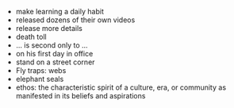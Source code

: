 * make learning a daily habit
* released dozens of their own videos
* release more details
* death toll
* ... is second only to ...
* on his first day in office
* stand on a street corner
* Fly traps: webs
* elephant seals
* ethos: the characteristic spirit of a culture, era, or community as manifested in its beliefs and aspirations
